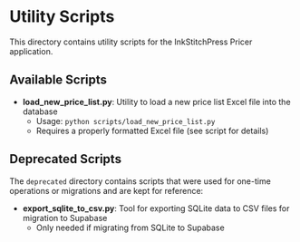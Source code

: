 # Utility Scripts

This directory contains utility scripts for the InkStitchPress Pricer application.

## Available Scripts

- **load_new_price_list.py**: Utility to load a new price list Excel file into the database
  - Usage: `python scripts/load_new_price_list.py`
  - Requires a properly formatted Excel file (see script for details)

## Deprecated Scripts

The `deprecated` directory contains scripts that were used for one-time operations or migrations and are kept for reference:

- **export_sqlite_to_csv.py**: Tool for exporting SQLite data to CSV files for migration to Supabase
  - Only needed if migrating from SQLite to Supabase 